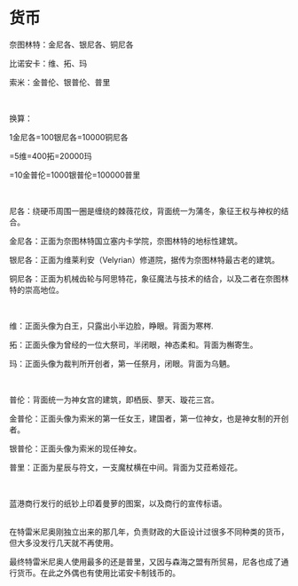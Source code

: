 # 货币

奈图林特：金尼各、银尼各、铜尼各

比诺安卡：维、拓、玛

索米：金普伦、银普伦、普里

<br>

换算：

1金尼各=100银尼各=10000铜尼各

=5维=400拓=20000玛

=10金普伦=1000银普伦=100000普里

<br>

尼各：绕硬币周围一圈是缠绕的棘薇花纹，背面统一为蒲冬，象征王权与神权的结合。

金尼各：正面为奈图林特国立塞内卡学院，奈图林特的地标性建筑。

银尼各：正面为维莱利安（Velyrian）修道院，据传为奈图林特最古老的建筑。

铜尼各：正面为机械齿轮与阿思特花，象征魔法与技术的结合，以及二者在奈图林特的崇高地位。

<br>

维：正面头像为白王，只露出小半边脸，睁眼。背面为寒梣.

拓：正面头像为曾经的一位大祭司，半闭眼，神态柔和。背面为槲寄生。

玛：正面头像为裁判所开创者，第一任祭月，闭眼。背面为乌魉。

<br>

普伦：背面统一为神女宫的建筑，即栖辰、蓼天、璇花三宫。

金普伦：正面头像为索米的第一任女王，建国者，第一位神女，也是神女制的开创者。

银普伦：正面头像为索米的现任神女。

普里：正面为星辰与符文，一支魔杖横在中间。背面为艾菈希娅花。

<br>

蓝港商行发行的纸钞上印着曼萝的图案，以及商行的宣传标语。

<br>
在特雷米尼奥刚独立出来的那几年，负责财政的大臣设计过很多不同种类的货币，但大多没发行几天就不再使用。

最终特雷米尼奥人使用最多的还是普里，又因与森海之盟有所贸易，尼各也成了通行货币。在此之外偶也有使用比诺安卡制钱币的。

<br>
<br>

